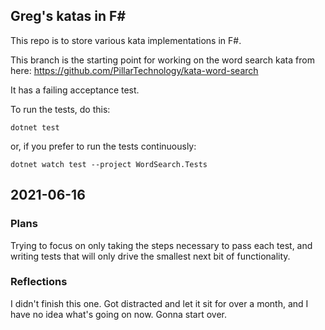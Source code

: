 
## Greg's katas in F#

This repo is to store various kata implementations in F#.

This branch is the starting point for working on the word search kata from here:
https://github.com/PillarTechnology/kata-word-search

It has a failing acceptance test.

To run the tests, do this:

```
dotnet test
```

or, if you prefer to run the tests continuously:

```
dotnet watch test --project WordSearch.Tests
```

## 2021-06-16

### Plans

Trying to focus on only taking the steps necessary to pass each test, and writing tests that will only drive the smallest next bit of functionality.

### Reflections

I didn't finish this one. Got distracted and let it sit for over a month, and I have no idea what's going on now. Gonna start over.